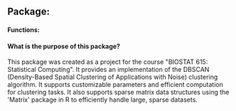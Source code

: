 ## Package: 
#### Functions: 
#### **What is the purpose of this package?**
This package was created as a project for the course "BIOSTAT 615: Statistical Computing".
It provides an implementation of the DBSCAN (Density-Based Spatial Clustering of Applications with Noise) clustering algorithm. 
It supports customizable parameters and efficient computation for clustering tasks. It also supports sparse matrix data structures using the 'Matrix' package in R 
to efficiently handle large, sparse datasets.
